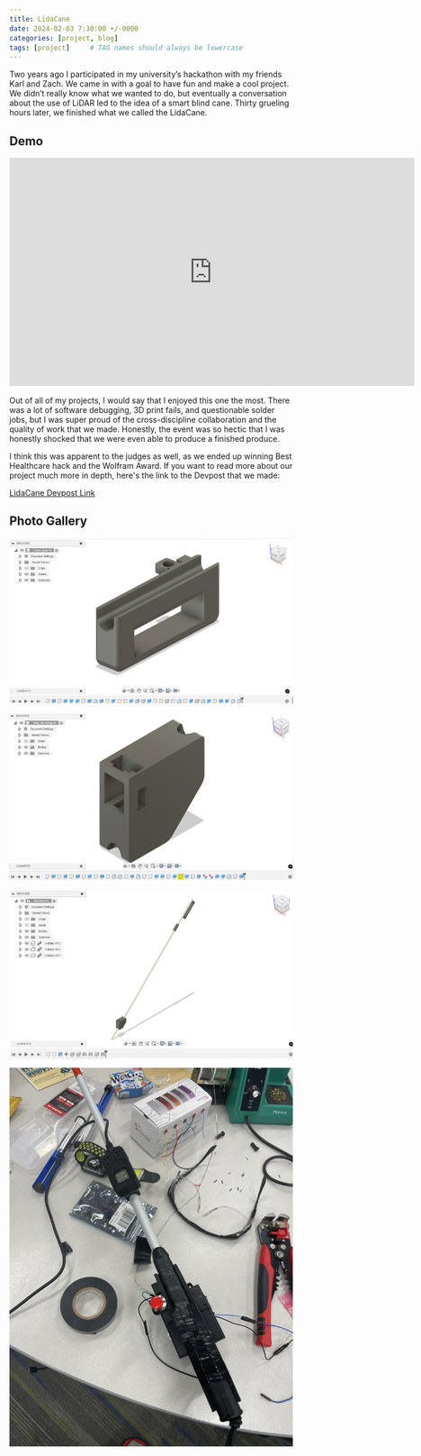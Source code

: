 ```yaml
---
title: LidaCane
date: 2024-02-03 7:30:00 +/-0000
categories: [project, blog]
tags: [project]     # TAG names should always be lowercase
---
```


Two years ago I participated in my university’s hackathon with my friends Karl and Zach. We came in with a goal to have fun and make a cool project. We didn’t really know what we wanted to do, but eventually a conversation about the use of LiDAR led to the idea of a smart blind cane. Thirty grueling hours later, we finished what we called the LidaCane.

## Demo

<iframe width="720" height="405" src="https://www.youtube.com/embed/fZIkE9RzTuY" frameborder="0" allow="accelerometer; autoplay; clipboard-write; encrypted-media; gyroscope; picture-in-picture" allowfullscreen></iframe>


Out of all of my projects, I would say that I enjoyed this one the most. There was a lot of software debugging, 3D print fails, and questionable solder jobs, but I was super proud of the cross-discipline collaboration and the quality of work that we made. Honestly, the event was so hectic that I was honestly shocked that we were even able to produce a finished produce.

I think this was apparent to the judges as well, as we ended up winning Best Healthcare hack and the Wolfram Award. If you want to read more about our project much more in depth, here's the link to the Devpost that we made:

[LidaCane Devpost Link](https://devpost.com/software/smart-lidar-cane)

## Photo Gallery

![Cane Handle 1](/assets/img/images/canehandle1.png "canehandle1")

![lidarmount 1](/assets/img/images/lidarmount1.png "lidarmount1")

![lidacane assembly](/assets/img/images/lidacaneassembly.png "lidacane assembly")

![Cane Handle 2](/assets/img/images/canehandle2.jpg "canehandle2.jpg")







